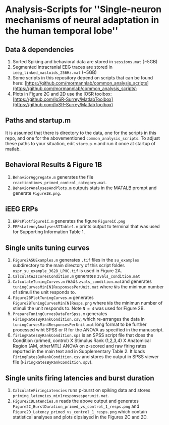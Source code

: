 # Analysis-Scripts for ''Single-neuron mechanisms of neural adaptation in the human temporal lobe''

## Data & dependencies
1. Sorted Spiking and behavioral data are stored in `sessions.mat` (~5GB)
2. Segmented intracranial EEG traces are stored in `ieeg_linked_mastoids_256Hz.mat` (~5GB)  
3. Some scripts in this repository depend on scripts that can be found here: [https://github.com/mormannlab/common_analysis_scripts](https://github.com/mormannlab/common_analysis_scripts)
4. Plots in Figure 2C and 2D use the IOSR toolbox: [https://github.com/IoSR-Surrey/MatlabToolbox](https://github.com/IoSR-Surrey/MatlabToolbox)

## Paths and startup.m
It is assumed that there is directory to the data, one for the scripts in this repo, and one for the abovementioned `common_analysis_scripts`. To adjust these paths to your situation, edit `startup.m` and run it once at startup of matlab.

## Behavioral Results & Figure 1B
1. `BehaviorAggregate.m` generates the file `reactiontimes_primed_control_category.mat`.
2. `BehaviorAnalysesAndPlots.m` outputs stats in the MATALB prompt and generate `Figure1B.png`.

## iEEG ERPs
1. `ERPsPlotfigure1C.m` generates the figure `Figure1C.png`
2. `ERPsLatencyAnalysesSITable1.m` prints output to terminal that was used for Supporting Information Table 1. 

## Single units tuning curves
1. `Figure2ASUExamples.m` generates `.tif` files in the `su_examples` subdirectory to the main directory of this script folder. `ospr_su_example_3628_LPHC.tif` is used in Figure 2A. 
2. `CalculateZscoresCondition.m` generates `zvals_condition.mat` 
3. `CalculateTuningCurves.m` reads `zvals_condition.mat`and generates `tuningCurvesMin[N]ResponsesPerUnit.mat` where `N`is the minimun number of stimuli the unit responds to.
3. `Figure2BPlotTuningCurves.m` generates  `Figure2BTuningCurvesMin[N]Resps.png` where `N`is the minimun number of stimuli the unit responds to. Note `N = 4` was used for Figure 2B.
4. `PrepareTuningCurvesDataForSpss.m` generates `FiringRatesByRankCondition.csv`, which re-arranges the data in `tuningCurvesMin4ResponsesPerUnit.mat` long format to be further processed wiht SPSS or R for the ANOVA as specified in the manuscript.
5. `firingRatesByRankCondition.sps` is an SPSS script file that does the Condition (primed, control) X Stimulus Rank (1,2,3,4) X Anatomical Region (AM, otherMTL) ANOVA on z-scored and raw firing rates reported in the main text and in Supplementary Table 2. It loads `FiringRatesByRankCondition.csv` and stores the output in SPSS viewer file (`FiringRatesByRankCondition.spv`).

## Single units firing latencies and burst duration
1. `CalculateFiringLatencies` runs p-burst on spiking data and stores `priming_latencies_min1responsesperunit.mat`.
2. `Figure2CDLatencies.m` reads the above output and generates `Figure2C_BurstDuration_primed_vs_control_1_resps.png` and `Figure2D_Latency_primed_vs_control_1_resps.png` which contain statistical analyses and plots dipslayed in the Figures 2C and 2D. 

